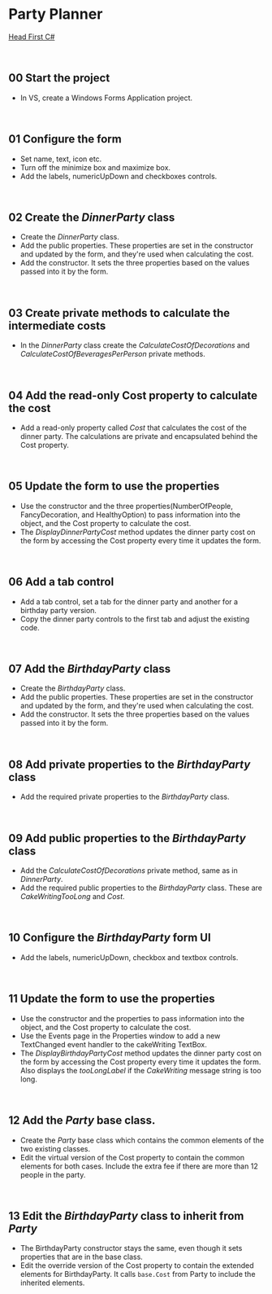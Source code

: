 # Party Planner
[Head First C#](http://www.headfirstlabs.com/books//hfcsharp/)

&nbsp;
## 00 Start the project
* In VS, create a Windows Forms Application project.

&nbsp;
## 01 Configure the form
* Set name, text, icon etc.
* Turn off the minimize box and maximize box.
* Add the labels, numericUpDown and checkboxes controls.

&nbsp;
## 02 Create the *DinnerParty* class
* Create the *DinnerParty* class.
* Add the public properties. These properties are set in the constructor and updated by the form, and they're used when calculating the cost.
* Add the constructor. It sets the three properties based on the values passed into it by the form.

&nbsp;
## 03 Create private methods to calculate the intermediate costs
* In the *DinnerParty* class create the *CalculateCostOfDecorations* and *CalculateCostOfBeveragesPerPerson* private methods.

&nbsp;
## 04 Add the read-only Cost property to calculate the cost
* Add a read-only property called *Cost* that calculates the cost of the dinner party. The calculations are private and encapsulated behind the Cost property.

&nbsp;
## 05 Update the form to use the properties
* Use the constructor and the three properties(NumberOfPeople, FancyDecoration, and HealthyOption) to pass information into the object, and the Cost property to calculate the cost.
* The *DisplayDinnerPartyCost* method updates the dinner party cost on the form by accessing the
Cost property every time it updates the form.

&nbsp;
## 06 Add a tab control
* Add a tab control, set a tab for the dinner party and another for a birthday party version.
* Copy the dinner party controls to the first tab and adjust the existing code.

&nbsp;
## 07 Add the *BirthdayParty* class
* Create the *BirthdayParty* class.
* Add the public properties. These properties are set in the constructor and updated by the form, and they're used when calculating the cost.
* Add the constructor. It sets the three properties based on the values passed into it by the form.

&nbsp;
## 08 Add private properties to the *BirthdayParty* class
* Add the required private properties to the *BirthdayParty* class.

&nbsp;
## 09 Add public properties to the *BirthdayParty* class
* Add the *CalculateCostOfDecorations* private method, same as in *DinnerParty*.
* Add the required public properties to the *BirthdayParty* class. These are *CakeWritingTooLong* and *Cost*.

&nbsp;
## 10 Configure the *BirthdayParty* form UI
* Add the labels, numericUpDown, checkbox and textbox controls.

&nbsp;
## 11 Update the form to use the properties
* Use the constructor and the properties to pass information into the object, and the Cost property to calculate the cost.
* Use the Events page in the Properties window to add a new TextChanged event handler to the cakeWriting TextBox.
* The *DisplayBirthdayPartyCost* method updates the dinner party cost on the form by accessing the
Cost property every time it updates the form. Also displays the *tooLongLabel* if the *CakeWriting* message string is too long.

&nbsp;
## 12 Add the *Party* base class.
* Create the *Party* base class which contains the common elements of the two existing classes.
* Edit the virtual version of the Cost property to contain the common elements for both cases. Include the extra fee if there are more than 12 people in the party.

&nbsp;
## 13 Edit the *BirthdayParty* class to inherit from *Party*
* The BirthdayParty constructor stays the same, even though it sets properties that are in the base class.
* Edit the override version of the Cost property to contain the extended elements for BirthdayParty. It calls `base.Cost` from Party to include the inherited elements.
